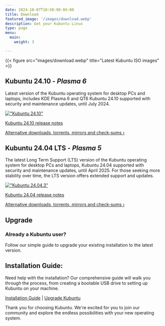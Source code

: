 ```yaml
---
date: 2024-10-07T10:58:08-04:00
title: Download
featured_image: '/images/download.webp'
description: Get your Kubuntu Linux
type: page
menu:
  main:
    weight: 3

---
```

{{< figure src="images/download.webp" title="Latest Kubuntu ISO images" >}}

## Kubuntu 24.10 - _Plasma 6_
Latest version of the Kubuntu operating system for desktop PCs and laptops, includes KDE Plasma 6 and QT6 
Kubuntu 24.10 supported with security and maintenance updates, until July 2024.

[!["Kubuntu 24.10"](images/64-bit_button.png)](https://cdimage.ubuntu.com/kubuntu/releases/24.10/release/kubuntu-24.10-desktop-amd64.iso)

[Kubuntu 24.10 release notes](https://wiki.ubuntu.com/OracularOriole/ReleaseNotes/Kubuntu)

[Alternative downloads, torrents, mirrors and check-sums ›](https://kubuntu.org/alternative-downloads)

## Kubuntu 24.04 LTS - _Plasma 5_

The latest Long Term Support (LTS) version of the Kubuntu operating system for desktop PCs and laptops, Kubuntu 24.04
supported with security and maintenance updates, until April 2025.
For those seeking more stability over time, the LTS version offers extended support and updates.


[!["Kubuntu 24.04.3"](images/64-bit_button.png)](https://cdimage.ubuntu.com/kubuntu/releases/22.04.3/release/kubuntu-22.04.3-desktop-amd64.iso)

[Kubuntu 24.04 release notes](https://wiki.ubuntu.com/NobleNumbat/ReleaseNotes/Kubuntu)

[Alternative downloads, torrents, mirrors and check-sums ›](https://kubuntu.org/alternative-downloads)


## Upgrade
### Already a Kubuntu user? 
Follow our simple guide to upgrade your existing installation to the latest version.

## Installation Guide:
Need help with the installation? Our comprehensive guide will walk you through the process, 
from creating a bootable USB drive to setting up Kubuntu on your machine.

[Installation Guide](/link) | [Upgrade Kubuntu](/link)

Thank you for choosing Kubuntu. We're excited for you to join our community and explore the endless possibilities with your new operating system.